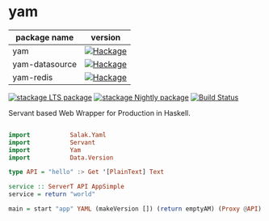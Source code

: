 # yam

| package name | version |
|-|-|
| yam |[![Hackage](https://img.shields.io/hackage/v/yam.svg)](https://hackage.haskell.org/package/yam)|
| yam-datasource |[![Hackage](https://img.shields.io/hackage/v/yam-datasource.svg)](https://hackage.haskell.org/package/yam-datasource)|
| yam-redis |[![Hackage](https://img.shields.io/hackage/v/yam-redis.svg)](https://hackage.haskell.org/package/yam-redis)|

[![stackage LTS package](http://stackage.org/package/yam/badge/lts)](http://stackage.org/lts/package/yam)
[![stackage Nightly package](http://stackage.org/package/yam/badge/nightly)](http://stackage.org/nightly/package/yam)
[![Build Status](https://travis-ci.org/leptonyu/yam.svg?branch=master)](https://travis-ci.org/leptonyu/yam)

Servant based Web Wrapper for Production in Haskell.


```Haskell

import           Salak.Yaml
import           Servant
import           Yam
import           Data.Version

type API = "hello" :> Get '[PlainText] Text

service :: ServerT API AppSimple
service = return "world"

main = start "app" YAML (makeVersion []) (return emptyAM) (Proxy @API) (return service)

```
